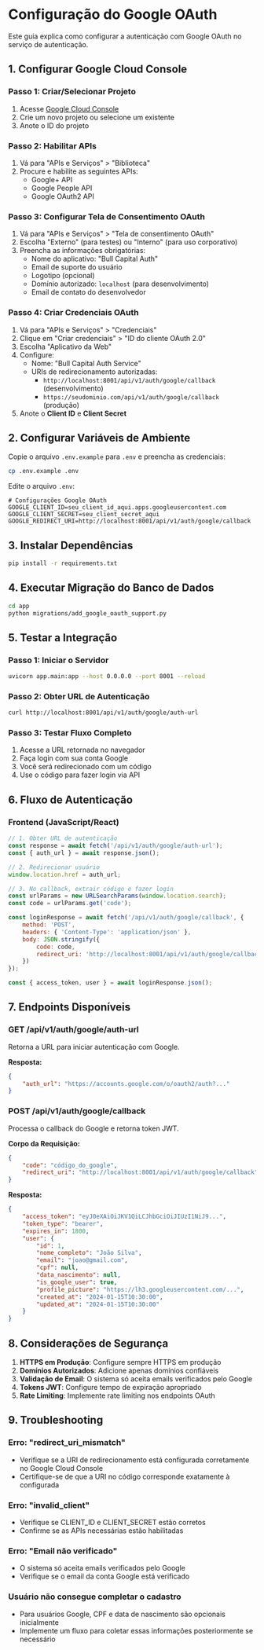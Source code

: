 # Configuração do Google OAuth

Este guia explica como configurar a autenticação com Google OAuth no serviço de autenticação.

## 1. Configurar Google Cloud Console

### Passo 1: Criar/Selecionar Projeto

1. Acesse [Google Cloud Console](https://console.cloud.google.com/)
2. Crie um novo projeto ou selecione um existente
3. Anote o ID do projeto

### Passo 2: Habilitar APIs

1. Vá para "APIs e Serviços" > "Biblioteca"
2. Procure e habilite as seguintes APIs:
   - Google+ API
   - Google People API
   - Google OAuth2 API

### Passo 3: Configurar Tela de Consentimento OAuth

1. Vá para "APIs e Serviços" > "Tela de consentimento OAuth"
2. Escolha "Externo" (para testes) ou "Interno" (para uso corporativo)
3. Preencha as informações obrigatórias:
   - Nome do aplicativo: "Bull Capital Auth"
   - Email de suporte do usuário
   - Logotipo (opcional)
   - Domínio autorizado: `localhost` (para desenvolvimento)
   - Email de contato do desenvolvedor

### Passo 4: Criar Credenciais OAuth

1. Vá para "APIs e Serviços" > "Credenciais"
2. Clique em "Criar credenciais" > "ID do cliente OAuth 2.0"
3. Escolha "Aplicativo da Web"
4. Configure:
   - Nome: "Bull Capital Auth Service"
   - URIs de redirecionamento autorizadas:
     - `http://localhost:8001/api/v1/auth/google/callback` (desenvolvimento)
     - `https://seudominio.com/api/v1/auth/google/callback` (produção)
5. Anote o **Client ID** e **Client Secret**

## 2. Configurar Variáveis de Ambiente

Copie o arquivo `.env.example` para `.env` e preencha as credenciais:

```bash
cp .env.example .env
```

Edite o arquivo `.env`:

```env
# Configurações Google OAuth
GOOGLE_CLIENT_ID=seu_client_id_aqui.apps.googleusercontent.com
GOOGLE_CLIENT_SECRET=seu_client_secret_aqui
GOOGLE_REDIRECT_URI=http://localhost:8001/api/v1/auth/google/callback
```

## 3. Instalar Dependências

```bash
pip install -r requirements.txt
```

## 4. Executar Migração do Banco de Dados

```bash
cd app
python migrations/add_google_oauth_support.py
```

## 5. Testar a Integração

### Passo 1: Iniciar o Servidor

```bash
uvicorn app.main:app --host 0.0.0.0 --port 8001 --reload
```

### Passo 2: Obter URL de Autenticação

```bash
curl http://localhost:8001/api/v1/auth/google/auth-url
```

### Passo 3: Testar Fluxo Completo

1. Acesse a URL retornada no navegador
2. Faça login com sua conta Google
3. Você será redirecionado com um código
4. Use o código para fazer login via API

## 6. Fluxo de Autenticação

### Frontend (JavaScript/React)

```javascript
// 1. Obter URL de autenticação
const response = await fetch('/api/v1/auth/google/auth-url');
const { auth_url } = await response.json();

// 2. Redirecionar usuário
window.location.href = auth_url;

// 3. No callback, extrair código e fazer login
const urlParams = new URLSearchParams(window.location.search);
const code = urlParams.get('code');

const loginResponse = await fetch('/api/v1/auth/google/callback', {
    method: 'POST',
    headers: { 'Content-Type': 'application/json' },
    body: JSON.stringify({
        code: code,
        redirect_uri: 'http://localhost:8001/api/v1/auth/google/callback'
    })
});

const { access_token, user } = await loginResponse.json();
```

## 7. Endpoints Disponíveis

### GET /api/v1/auth/google/auth-url

Retorna a URL para iniciar autenticação com Google.

**Resposta:**

```json
{
    "auth_url": "https://accounts.google.com/o/oauth2/auth?..."
}
```

### POST /api/v1/auth/google/callback

Processa o callback do Google e retorna token JWT.

**Corpo da Requisição:**

```json
{
    "code": "código_do_google",
    "redirect_uri": "http://localhost:8001/api/v1/auth/google/callback"
}
```

**Resposta:**

```json
{
    "access_token": "eyJ0eXAiOiJKV1QiLCJhbGciOiJIUzI1NiJ9...",
    "token_type": "bearer",
    "expires_in": 1800,
    "user": {
        "id": 1,
        "nome_completo": "João Silva",
        "email": "joao@gmail.com",
        "cpf": null,
        "data_nascimento": null,
        "is_google_user": true,
        "profile_picture": "https://lh3.googleusercontent.com/...",
        "created_at": "2024-01-15T10:30:00",
        "updated_at": "2024-01-15T10:30:00"
    }
}
```

## 8. Considerações de Segurança

1. **HTTPS em Produção**: Configure sempre HTTPS em produção
2. **Domínios Autorizados**: Adicione apenas domínios confiáveis
3. **Validação de Email**: O sistema só aceita emails verificados pelo Google
4. **Tokens JWT**: Configure tempo de expiração apropriado
5. **Rate Limiting**: Implemente rate limiting nos endpoints OAuth

## 9. Troubleshooting

### Erro: "redirect_uri_mismatch"

- Verifique se a URI de redirecionamento está configurada corretamente no Google Cloud Console
- Certifique-se de que a URI no código corresponde exatamente à configurada

### Erro: "invalid_client"

- Verifique se CLIENT_ID e CLIENT_SECRET estão corretos
- Confirme se as APIs necessárias estão habilitadas

### Erro: "Email não verificado"

- O sistema só aceita emails verificados pelo Google
- Verifique se o email da conta Google está verificado

### Usuário não consegue completar o cadastro

- Para usuários Google, CPF e data de nascimento são opcionais inicialmente
- Implemente um fluxo para coletar essas informações posteriormente se necessário
